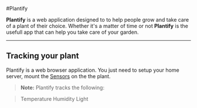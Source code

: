 #Plantify



**Plantify** is a web application designed to to help people grow and take care of a plant of their choice. Whether it's a matter of time or not **Plantify** is the usefull app that can help you take care of your garden.  

---


Tracking your plant
-------------

Plantify is a web browser application. You just need to setup your home server, mount the [<i class="icon-sitemap"></i> Sensors](#sensors) on the the plant. 

> **Note:** Plantify tracks the following: 

>  <i class="icon-menu"></i> Temperature
>  <i class="icon-tint"></i> Humidity
>  <i class="icon-sun"></i> Light
